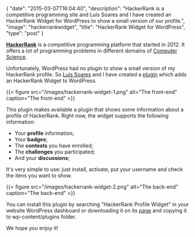 {
  "date": "2015-03-07T16:04:40",
  "description": "HackerRank is a competitive programming site and Luís Soares and I have created an HackerRank Widget for WordPress to show a small version of our profile.",
  "image": "hackerrankwidget",
  "title": "HackerRank Widget for WordPress",
  "type": "post"
}

**[HackerRank](https://www.hackerrank.com)** is a competitive programming platform that started in 2012. It offers a lot of programming problems in different domains of [Computer Science](http://en.wikipedia.org/wiki/Computer_science).

Unfortunately, WordPress had no plugin to show a small version of my HackerRank profile. So [Luís Soares](http://luissoares.com/) and I have created a [plugin](https://wordpress.org/plugins/hackerrank-profile-widget/) which adds an HackerRank Widget to WordPress.

{{< figure src="/images/hackerrank-widget-1.png" alt="The front-end" caption="The front-end" >}}

This plugin makes available a plugin that shows some information about a profile of HackerRank. Right now, the widget supports the following information:


  * Your **profile** information;
  * Your **badges**;
  * The **contests** you have enrolled;
  * The **challenges** you participated;
  * And your **discussions**;

It's very simple to use: just install, activate, put your username and check the itens you want to show.

{{< figure src="/images/hackerrank-widget-2.png" alt="The back-end" caption="The back-end" >}}

You can install this plugin by searching "HackerRank Profile Widget" in your website WordPress dashboard or downloading it on its [page](https://wordpress.org/plugins/hackerrank-profile-widget) and copying it to wp-content/plugins folder.

We hope you enjoy it!
